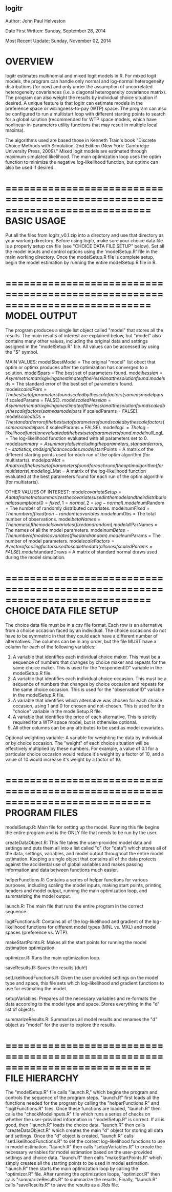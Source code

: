 ## logitr

Author:             John Paul Helveston

Date First Written: Sunday, September 28, 2014

Most Recent Update: Sunday, November 02, 2014

# OVERVIEW

logitr estimates multinomial and mixed logit models in R. For mixed logit
models, the program can handle only normal and log-normal heterogeneity
distributions (for now) and only under the assumption of uncorrelated
heterogeneity covariances (i.e. a diagonal heterogeneity covariance matrix).
The program can also weight the results by individual choice situation if
desired. A unique feature is that logitr can estimate models in the preference
space or willingness-to-pay (WTP) space. The program can also be configured to
run a multistart loop with different starting points to search for a global
solution (recommended for WTP space models, which have nonlinear-in-parameters
utility functions that may result in multiple local maxima).

The algorithms used are based those in Kenneth Train's book "Discrete Choice
Methods with Simulation, 2nd Edition (New York: Cambridge University Press,
2009)." Mixed logit models are estimated through maximum simulated likelihood.
The main optimization loop uses the optim function to minimize the negative
log-likelihood function, but optimx can also be used if desired.

============================================================================
BASIC USAGE
============================================================================

Put all the files from logitr_v0.1.zip into a directory and use that directory 
as your working directory. Before using logitr, make sure your choice data file
is a properly setup csv file (see "CHOICE DATA FILE SETUP" below). Set all the 
model inputs and control options using the 'modelSetup.R' file in the main
working directory. Once the modelSetup.R file is complete setup, begin the
model estimation by running the entire modelSetup.R file in R.

============================================================================
MODEL OUTPUT
============================================================================

The program produces a single list object called "model" that stores all the
results. The main results of interest are explained below, but "model" also
contains many other values, including the original data and settings assigned
in the "modelSetup.R" file. All values can be accessed by using the "$" symbol.

MAIN VALUES:
model$bestModel     = The original "model" list obect that optim or optimx
                      produces after the optimization has converged to a
                      solution.
model$pars          = The best set of parameters found.
model$hessian       = A symmetric matrix giving an estimate of the Hessian at
                      the solution found.
model$sds           = The standard error of the best set of parameters found.
model$scaledPars    = The best set of parameters found scaled by the scale
                      factors (same as model$pars if scaledParams = FALSE).
model$scaledHessian = A symmetric matrix giving an estimate of the Hessian at
                      the solution found scaled by the scale factors (same as
                      model$pars if scaledParams = FALSE).
model$scaledSDs     = The standard error of the best set of parameters found
                      scaled by the scale factors (same as model$pars if
                      scaledParams = FALSE).
model$logL          = The log-likelihood function evaluated at the best set of
                      parameters found.
model$nullLogL      = The log-likelihood function evaluated with all
                      parameters set to 0.
model$summary       = A summary table including the parameters, standard
                      errors, t-statistics, and significance codes.
model$startPoints   = A matrix of the different starting points used for each
                      run of the optim algorithm (for multistarts).
model$parMat        = A matrix of the best set of parameters found for each
                      run of the optim algorithm (for multistarts).
model$logLMat       = A matrix of the log-likelihood function evaluated at the
                      best parameters found for each run of the optim
                      algorithm (for multistarts).

OTHER VALUES OF INTEREST:
model$covariateSetup = A data frame that summarizes the covariates used in the
                       model and their distributional assumptions (0=fixed,
                       1=normal, 2=log-normal).
model$numRandom      = The number of randomly distributed covariates.
model$numFixed       = The number of fixed (non-random) covariates.
model$numObs         = The total number of observations.
model$betaNames      = The names of the model covariates (fixed and random).
model$allParNames    = The names of all the model parameters.
model$numBetas       = The number of model covariates (fixed and random).
model$numParams      = The number of model parameters.
model$scaleFactors   = A vector of scaling factors used to scale the data (all
                       ones if scaledParams = FALSE).
model$standardDraws  = A matrix of standard normal draws used during the model
                       simulation.

============================================================================
CHOICE DATA FILE SETUP
============================================================================

The choice data file must be in a csv file format. Each row is an alternative
from a choice occasion faced by an individual. The choice occasions do not
have to be symmetric in that they could each have a different number of
alternatives. The columns can be in any order, but the file MUST have a column
for each of the following variables:
1) A variable that identifies each individual choice maker. This must be a
   sequence of numbers that changes by choice maker and repeats for the same
   choice maker. This is used for the "respondentID" variable in the
   modelSetup.R file.
2) A variable that identifies each individual choice occasion. This must be a
   sequence of numbers that changes by choice occasion and repeats for the
   same choice occasion. This is used for the "observationID" variable in the
   modelSetup.R file.
3) A variable that identifies which alternative was chosen for each choice
   occasion, using 1 and 0 for chosen and not-chosen. This is used for the
   "choice" variable in the modelSetup.R file.
4) A variable that identifies the price of each alternative. This is strictly
   required for a WTP space model, but is otherwise optional.
5) All other columns can be any attributes to be used as model covariates.

Optional weighting variable:
A variable for weighting the data by individual or by choice occasion. The
"weight" of each choice situation will be effectively multiplied by these
numbers. For example, a value of 0.1 for a particular choice occasion would
reduce it's weight by a factor of 10, and a value of 10 would increase it's
weight by a factor of 10.

============================================================================
PROGRAM FILES
============================================================================

modelSetup.R:
Main file for setting up the model. Running this file begins the entire
program and is the ONLY file that needs to be run by the user.

createDataObject.R:
This file takes the user-provided model data and settings and puts them all
into a list called "d" (for "data") which stores all of the data, settings,
variables, and model output throughout the entire model estimation. Keeping a
single object that contains all of the data protects against the accidental
use of global variables and makes passing information and data between
functions much easier.

helperFunctions.R:
Contains a series of helper functions for various purposes, including scaling
the model inputs, making start points, printing headers and model output,
running the main optimization loop, and summarizing the model output.

launch.R:
The main file that runs the entire program in the correct sequence.

logitFunctions.R:
Contains all of the log-likelihood and gradient of the log-likelihood
functions for different model types (MNL vs. MXL) and model spaces (preference
vs. WTP).

makeStartPoints.R:
Makes all the start points for running the model estimation optimization.

optimizor.R:
Runs the main optimization loop.

saveResults.R:
Saves the results (duh!)

setLikelihoodFunctions.R:
Given the user provided settings on the model type and space, this file sets
which log-likelihood and gradient functions to use for estimating the model.

setupVariables:
Prepares all the necessary variables and re-formats the data according to the
model type and space. Stores everything in the "d" list of objects.

summarizeResults.R:
Summarizes all model results and renames the "d" object as "model" for the
user to explore the results.

============================================================================
FILE HIERARCHY
============================================================================

The "modelSetup.R" file calls "launch.R," which begins the program and
controls the sequence of the program steps. "launch.R" first loads all the
functions needed for the program by calling the "helperFunctions.R" and
"logitFunctions.R" files. Once these functions are loaded, "launch.R" then
calls the "checkModelInputs.R" file which runs a series of checks on whether
the user-provided information in "modelSetup.R" is correct. If all is good,
then "launch.R" loads the choice data. "launch.R" then calls
"createDataObject.R" which creates the main "d" object for storing all data
and settings. Once the "d" object is created, "launch.R" calls
"setLikelihoodFunctions.R" to set the correct log-likelihood functions to use
in model estimation. "launch.R" then calls "setupVariables.R" to create the
necessary variables for model estimation based on the user-provided settings
and choice data. "launch.R" then calls "makeStartPoints.R" which simply
creates all the starting points to be used in model estimation. "launch.R"
then starts the main optimization loop by calling the "optimizor.R" file.
After running the optimization loops, "optimizor.R" then calls
"summarizeResults.R" to summarize the results. Finally, "launch.R" calls
"saveResults.R" to save the results as a .Rds file.

